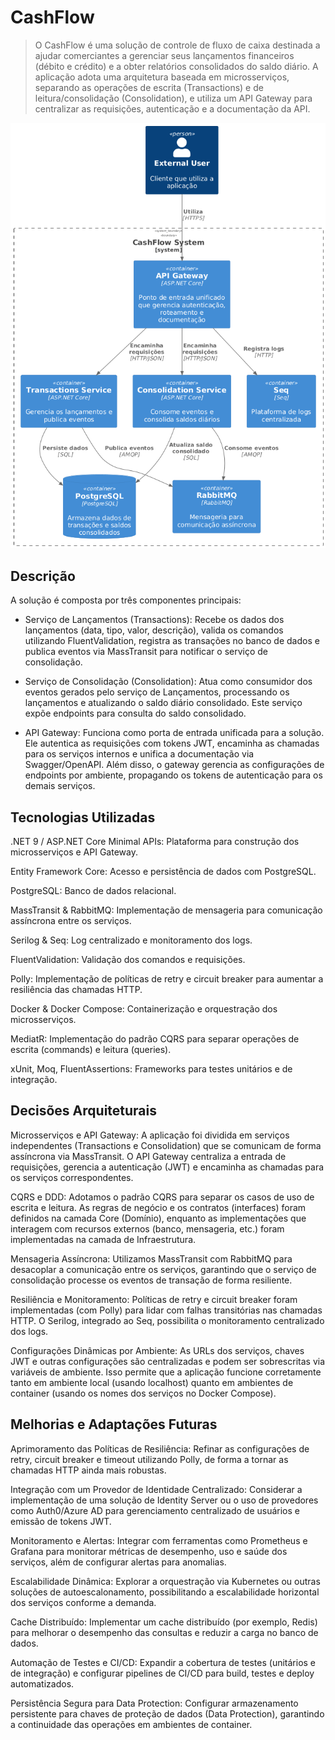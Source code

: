 # CashFlow
> O CashFlow é uma solução de controle de fluxo de caixa destinada a ajudar comerciantes a gerenciar seus lançamentos financeiros (débito e crédito) e a obter relatórios consolidados do saldo diário. A aplicação adota uma arquitetura baseada em microsserviços, separando as operações de escrita (Transactions) e de leitura/consolidação (Consolidation), e utiliza um API Gateway para centralizar as requisições, autenticação e a documentação da API.

![](diagrama.png)

## Descrição

A solução é composta por três componentes principais:

* Serviço de Lançamentos (Transactions):
Recebe os dados dos lançamentos (data, tipo, valor, descrição), valida os comandos utilizando FluentValidation, registra as transações no banco de dados e publica eventos via MassTransit para notificar o serviço de consolidação.

* Serviço de Consolidação (Consolidation):
Atua como consumidor dos eventos gerados pelo serviço de Lançamentos, processando os lançamentos e atualizando o saldo diário consolidado. Este serviço expõe endpoints para consulta do saldo consolidado.

* API Gateway:
Funciona como porta de entrada unificada para a solução. Ele autentica as requisições com tokens JWT, encaminha as chamadas para os serviços internos e unifica a documentação via Swagger/OpenAPI. Além disso, o gateway gerencia as configurações de endpoints por ambiente, propagando os tokens de autenticação para os demais serviços.
## Tecnologias Utilizadas

.NET 9 / ASP.NET Core Minimal APIs:
Plataforma para construção dos microsserviços e API Gateway.

Entity Framework Core:
Acesso e persistência de dados com PostgreSQL.

PostgreSQL:
Banco de dados relacional.

MassTransit & RabbitMQ:
Implementação de mensageria para comunicação assíncrona entre os serviços.

Serilog & Seq:
Log centralizado e monitoramento dos logs.

FluentValidation:
Validação dos comandos e requisições.

Polly:
Implementação de políticas de retry e circuit breaker para aumentar a resiliência das chamadas HTTP.

Docker & Docker Compose:
Containerização e orquestração dos microsserviços.

MediatR:
Implementação do padrão CQRS para separar operações de escrita (commands) e leitura (queries).

xUnit, Moq, FluentAssertions:
Frameworks para testes unitários e de integração.

## Decisões Arquiteturais

Microsserviços e API Gateway:
A aplicação foi dividida em serviços independentes (Transactions e Consolidation) que se comunicam de forma assíncrona via MassTransit. O API Gateway centraliza a entrada de requisições, gerencia a autenticação (JWT) e encaminha as chamadas para os serviços correspondentes.

CQRS e DDD:
Adotamos o padrão CQRS para separar os casos de uso de escrita e leitura. As regras de negócio e os contratos (interfaces) foram definidos na camada Core (Domínio), enquanto as implementações que interagem com recursos externos (banco, mensageria, etc.) foram implementadas na camada de Infraestrutura.

Mensageria Assíncrona:
Utilizamos MassTransit com RabbitMQ para desacoplar a comunicação entre os serviços, garantindo que o serviço de consolidação processe os eventos de transação de forma resiliente.

Resiliência e Monitoramento:
Políticas de retry e circuit breaker foram implementadas (com Polly) para lidar com falhas transitórias nas chamadas HTTP. O Serilog, integrado ao Seq, possibilita o monitoramento centralizado dos logs.

Configurações Dinâmicas por Ambiente:
As URLs dos serviços, chaves JWT e outras configurações são centralizadas e podem ser sobrescritas via variáveis de ambiente. Isso permite que a aplicação funcione corretamente tanto em ambiente local (usando localhost) quanto em ambientes de container (usando os nomes dos serviços no Docker Compose).

## Melhorias e Adaptações Futuras

Aprimoramento das Políticas de Resiliência:
Refinar as configurações de retry, circuit breaker e timeout utilizando Polly, de forma a tornar as chamadas HTTP ainda mais robustas.

Integração com um Provedor de Identidade Centralizado:
Considerar a implementação de uma solução de Identity Server ou o uso de provedores como Auth0/Azure AD para gerenciamento centralizado de usuários e emissão de tokens JWT.

Monitoramento e Alertas:
Integrar com ferramentas como Prometheus e Grafana para monitorar métricas de desempenho, uso e saúde dos serviços, além de configurar alertas para anomalias.

Escalabilidade Dinâmica:
Explorar a orquestração via Kubernetes ou outras soluções de autoescalonamento, possibilitando a escalabilidade horizontal dos serviços conforme a demanda.

Cache Distribuído:
Implementar um cache distribuído (por exemplo, Redis) para melhorar o desempenho das consultas e reduzir a carga no banco de dados.

Automação de Testes e CI/CD:
Expandir a cobertura de testes (unitários e de integração) e configurar pipelines de CI/CD para build, testes e deploy automatizados.

Persistência Segura para Data Protection:
Configurar armazenamento persistente para chaves de proteção de dados (Data Protection), garantindo a continuidade das operações em ambientes de container.
